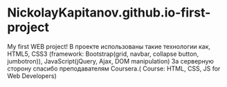 # NickolayKapitanov.github.io-first-project
My first WEB project!
В проекте использованы такие технологии как, HTML5, CSS3 (framework: Bootstrap(grid, navbar, collapse button, jumbotron)), 
JavaScript(jQuery, Ajax, DOM manipulation)
За серверную сторону спасибо преподавателям Coursera.( Course: HTML, CSS, JS for Web Developers)

